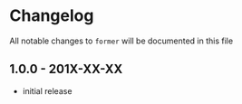 # Changelog

All notable changes to `former` will be documented in this file

## 1.0.0 - 201X-XX-XX

- initial release
